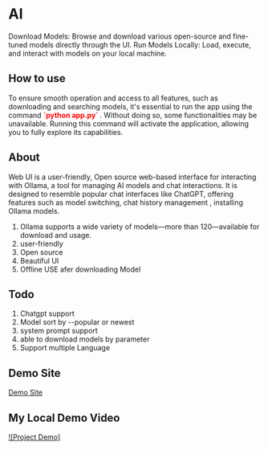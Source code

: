 # AI

Download Models: Browse and download various open-source and fine-tuned models directly through the UI.
Run Models Locally: Load, execute, and interact with models on your local machine.

 <h2>How to use</h2>
                <p>To ensure smooth operation and access to all features,
                    such as downloading and searching models,
                    it's essential to run the app using the command 
                   <strong style="color: red;">`python app.py` </strong>  .
                    Without doing so, some functionalities may be unavailable.
                    Running this command will activate the application,
                    allowing you to fully explore its capabilities.</p>

<h2>About</h2>
                <p>Web UI is a user-friendly, Open source
                    web-based interface for interacting with Ollama,
                    a tool for managing AI models and chat interactions.
                    It is designed to resemble popular chat interfaces like ChatGPT,
                    offering features such as model switching, chat history management , installing Ollama models.
                <ol style="text-align: left;">
                    <li>Ollama supports a wide variety of models—more than 120—available for download and usage.</li>
                    <li>user-friendly</li>
                    <li>Open source </li>
                    <li>Beautiful UI</li>
                    <li>Offline USE afer downloading Model</li>
                </ol>

<h2>Todo</h2>
                <ol style="text-align: left;">
                    <li>Chatgpt support</li>
                    <li>Model sort by --popular or newest  </li>
                    <li>system prompt support</li>
                    <li>able to download models by parameter </li>
                    <li>Support multiple Language </li>
                </ol>
                </p>

## Demo Site 

[Demo Site](https://samirgaire10.github.io/AI/)


## My Local Demo Video

[![Project Demo]](./scripts/AI.mp4)